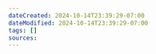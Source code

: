 ```yaml
---
dateCreated: 2024-10-14T23:39:29-07:00
dateModified: 2024-10-14T23:39:29-07:00
tags: []
sources: 
---
```


